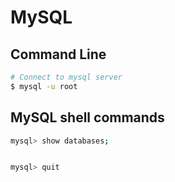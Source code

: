 # MySQL

## Command Line

``` bash
# Connect to mysql server
$ mysql -u root
```

## MySQL shell commands

``` bash
mysql> show databases;


mysql> quit
```
